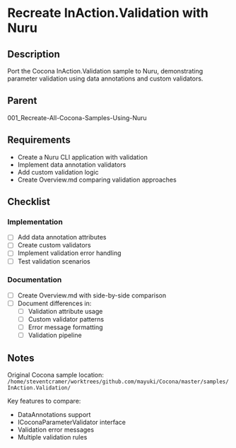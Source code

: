 # Recreate InAction.Validation with Nuru

## Description

Port the Cocona InAction.Validation sample to Nuru, demonstrating parameter validation using data annotations and custom validators.

## Parent
001_Recreate-All-Cocona-Samples-Using-Nuru

## Requirements

- Create a Nuru CLI application with validation
- Implement data annotation validators
- Add custom validation logic
- Create Overview.md comparing validation approaches

## Checklist

### Implementation
- [ ] Add data annotation attributes
- [ ] Create custom validators
- [ ] Implement validation error handling
- [ ] Test validation scenarios

### Documentation
- [ ] Create Overview.md with side-by-side comparison
- [ ] Document differences in:
  - [ ] Validation attribute usage
  - [ ] Custom validator patterns
  - [ ] Error message formatting
  - [ ] Validation pipeline

## Notes

Original Cocona sample location: `/home/steventcramer/worktrees/github.com/mayuki/Cocona/master/samples/InAction.Validation/`

Key features to compare:
- DataAnnotations support
- ICoconaParameterValidator interface
- Validation error messages
- Multiple validation rules